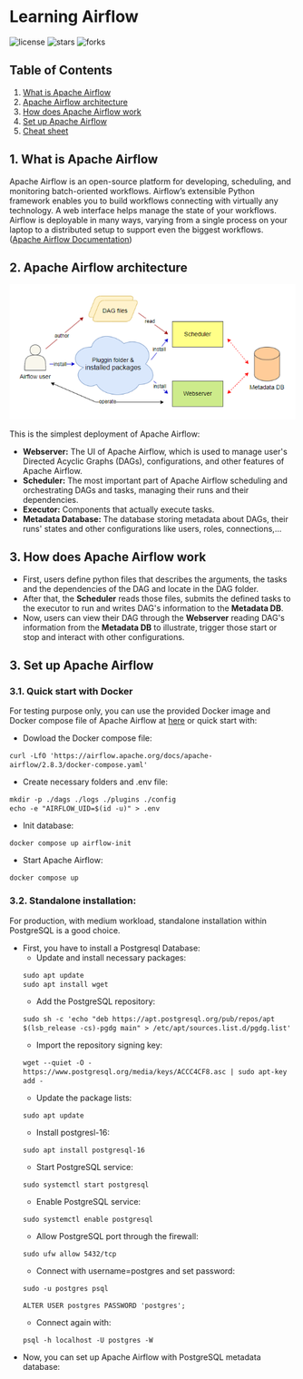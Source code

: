 # Learning Airflow

![license](https://img.shields.io/github/license/nitsvutt/learning-airflow)
![stars](https://img.shields.io/github/stars/nitsvutt/learning-airflow)
![forks](https://img.shields.io/github/forks/nitsvutt/learning-airflow)

## Table of Contents
1. [What is Apache Airflow](#introduction)
2. [Apache Airflow architecture](#architecture)
3. [How does Apache Airflow work](#work)
4. [Set up Apache Airflow](#set-up)
5. [Cheat sheet](#cheat-sheet)


<div id="introduction"/>

## 1. What is Apache Airflow

Apache Airflow is an open-source platform for developing, scheduling, and monitoring batch-oriented workflows. Airflow’s extensible Python framework enables you to build workflows connecting with virtually any technology. A web interface helps manage the state of your workflows. Airflow is deployable in many ways, varying from a single process on your laptop to a distributed setup to support even the biggest workflows. ([Apache Airflow Documentation](https://airflow.apache.org/docs/apache-airflow/stable/index.html))

<div id="architecture"/>

## 2. Apache Airflow architecture

<p align="center">
    <img src="https://github.com/nitsvutt/learning-airflow/blob/main/images/architecture.png" title="Apache Airflow architecture" alt="apache airflow architecture" width=600/>
</p>

This is the simplest deployment of Apache Airflow:
- **Webserver:** The UI of Apache Airflow, which is used to manage user's Directed Acyclic Graphs (DAGs), configurations, and other features of Apache Airflow.
- **Scheduler:** The most important part of Apache Airflow scheduling and orchestrating DAGs and tasks, managing their runs and their dependencies.
- **Executor:** Components that actually execute tasks.
- **Metadata Database:** The database storing metadata about DAGs, their runs' states and other configurations like users, roles, connections,...

<div id="work"/>

## 3. How does Apache Airflow work

- First, users define python files that describes the arguments, the tasks and the dependencies of the DAG and locate in the DAG folder.
- After that, the **Scheduler** reads those files, submits the defined tasks to the executor to run and writes DAG's information to the **Metadata DB**.
- Now, users can view their DAG through the **Webserver** reading DAG's information from the **Metadata DB** to illustrate, trigger those start or stop and interact with other configurations.

<div id="set-up"/>

## 3. Set up Apache Airflow

### 3.1. Quick start with Docker

For testing purpose only, you can use the provided Docker image and Docker compose file of Apache Airflow at [here](https://airflow.apache.org/docs/apache-airflow/stable/howto/docker-compose/index.html) or quick start with:
- Dowload the Docker compose file:
```
curl -LfO 'https://airflow.apache.org/docs/apache-airflow/2.8.3/docker-compose.yaml'
```
- Create necessary folders and .env file:
```
mkdir -p ./dags ./logs ./plugins ./config
echo -e "AIRFLOW_UID=$(id -u)" > .env
```
- Init database:
```
docker compose up airflow-init
```
- Start Apache Airflow:
```
docker compose up
```

### 3.2. Standalone installation:

For production, with medium workload, standalone installation within PostgreSQL is a good choice.
- First, you have to install a Postgresql Database:
    - Update and install necessary packages:
    ```
    sudo apt update
    sudo apt install wget
    ```
    - Add the PostgreSQL repository:
    ```
    sudo sh -c 'echo "deb https://apt.postgresql.org/pub/repos/apt $(lsb_release -cs)-pgdg main" > /etc/apt/sources.list.d/pgdg.list'
    ```
    - Import the repository signing key:
    ```
    wget --quiet -O - https://www.postgresql.org/media/keys/ACCC4CF8.asc | sudo apt-key add -
    ```
    - Update the package lists:
    ```
    sudo apt update
    ```
    - Install postgresl-16:
    ```
    sudo apt install postgresql-16
    ```
    - Start PostgreSQL service:
    ```
    sudo systemctl start postgresql
    ```
    - Enable PostgreSQL service:
    ```
    sudo systemctl enable postgresql
    ```
    - Allow PostgreSQL port through the firewall:
    ```
    sudo ufw allow 5432/tcp
    ```
    - Connect with username=postgres and set password:
    ```
    sudo -u postgres psql
    ```
    ```
    ALTER USER postgres PASSWORD 'postgres';
    ```
    - Connect again with:
    ```
    psql -h localhost -U postgres -W
    ```
- Now, you can set up Apache Airflow with PostgreSQL metadata database:
